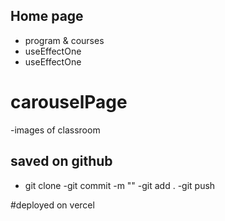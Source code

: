 ## Home page
- program & courses
- useEffectOne
- useEffectOne


# carouselPage
-images of classroom

## saved on github

- git clone
-git commit -m ""
-git add .
   -git push

#deployed on vercel